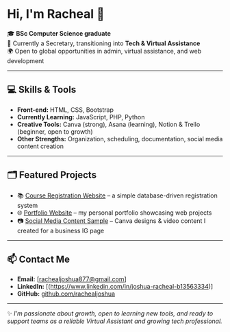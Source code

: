 # Hi, I'm Racheal 👋  

🎓 **BSc Computer Science graduate**  
💼 Currently a Secretary, transitioning into **Tech & Virtual Assistance**  
🌍 Open to global opportunities in admin, virtual assistance, and web development  

---

## 💻 Skills & Tools  
- **Front-end:** HTML, CSS, Bootstrap  
- **Currently Learning:** JavaScript, PHP, Python  
- **Creative Tools:** Canva (strong), Asana (learning), Notion & Trello (beginner, open to growth)  
- **Other Strengths:** Organization, scheduling, documentation, social media content creation  

---

## 🗂 Featured Projects  
- 📚 [Course Registration Website](https://github.com/rachealjoshua/course-registration) – a simple database-driven registration system  
- 🌐 [Portfolio Website](https://rachealjoshua.github.io/portfolio-website/) – my personal portfolio showcasing web projects  
- 📷 [Social Media Content Sample](https://www.instagram.com/reel/DJ1v4ijNBp1/?igsh=MWtoNjdnank4d2xjYw==) – Canva designs & video content I created for a business IG page  

---

## 📫 Contact Me  
- **Email:** [rachealjoshua877@gmail.com]  
- **LinkedIn:** [(https://www.linkedin.com/in/joshua-racheal-b13563334)]  
- **GitHub:** [github.com/rachealjoshua](https://github.com/rachealjoshua)  

---
✨ *I’m passionate about growth, open to learning new tools, and ready to support teams as a reliable Virtual Assistant and growing tech professional.*  


